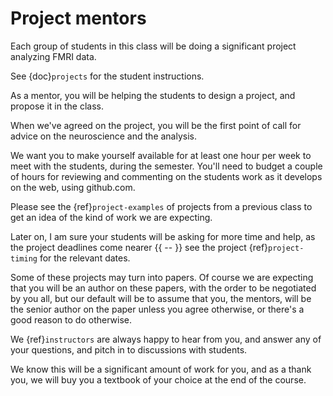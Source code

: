 # Project mentors

Each group of students in this class will be doing a significant project
analyzing FMRI data.

See {doc}`projects` for the student instructions.

As a mentor, you will be helping the students to design a project, and propose
it in the class.

When we've agreed on the project, you will be the first point of call for
advice on the neuroscience and the analysis.

We want you to make yourself available for at least one hour per week to meet
with the students, during the semester.  You'll need to budget a couple of
hours for reviewing and commenting on the students work as it develops on the
web, using github.com.

Please see the {ref}`project-examples` of projects from a previous class to
get an idea of the kind of work we are expecting.

Later on, I am sure your students will be asking for more time and help, as
the project deadlines come nearer {{ -- }} see the project {ref}`project-timing`
for the relevant dates.

Some of these projects may turn into papers.  Of course we are expecting that
you will be an author on these papers, with the order to be negotiated by you
all, but our default will be to assume that you, the mentors, will be the
senior author on the paper unless you agree otherwise, or there's a good
reason to do otherwise.

We {ref}`instructors` are always happy to hear from you, and answer any of
your questions, and pitch in to discussions with students.

We know this will be a significant amount of work for you, and as a thank you,
we will buy you a textbook of your choice at the end of the course.
